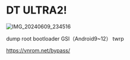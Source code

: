 # DT ULTRA2!
![IMG_20240609_234516](https://github.com/harojpgyy/DT-ULTRA2-Smart-Watch/assets/171625186/5779fb27-36b6-4d8d-80d8-454f181f81e3)

dump
root
bootloader
GSI（Android9~12）
twrp

https://vnrom.net/bypass/
